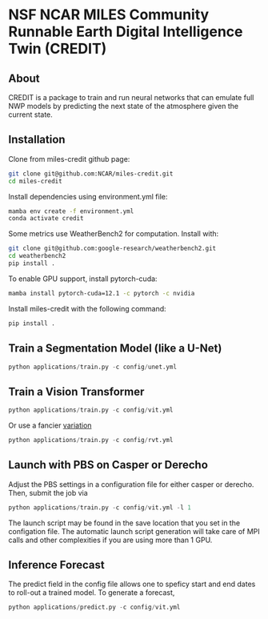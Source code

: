 # NSF NCAR MILES Community Runnable Earth Digital Intelligence Twin (CREDIT)

## About
CREDIT is a package to train and run neural networks
that can emulate full NWP models by predicting
the next state of the atmosphere given the current state.

## Installation
Clone from miles-credit github page:
```bash
git clone git@github.com:NCAR/miles-credit.git
cd miles-credit
```

Install dependencies using environment.yml file:
```bash
mamba env create -f environment.yml
conda activate credit
```

Some metrics use WeatherBench2 for computation. Install with:
```bash
git clone git@github.com:google-research/weatherbench2.git
cd weatherbench2
pip install .
````

To enable GPU support, install pytorch-cuda:
```bash
mamba install pytorch-cuda=12.1 -c pytorch -c nvidia
```

Install miles-credit with the following command:
```bash
pip install .
```

## Train a Segmentation Model (like a U-Net)
```python
python applications/train.py -c config/unet.yml
```
 ## Train a Vision Transformer
```python
python applications/train.py -c config/vit.yml
```

Or use a fancier [variation](https://github.com/lucidrains/vit-pytorch/blob/main/vit_pytorch/rvt.py)

```python
python applications/train.py -c config/rvt.yml
```

## Launch with PBS on Casper or Derecho
 
Adjust the PBS settings in a configuration file for either casper or derecho. Then, submit the job via
```python
python applications/train.py -c config/vit.yml -l 1
```
The launch script may be found in the save location that you set in the configation file. The automatic launch script generation will take care of MPI calls and other complexities if you are using more than 1 GPU.

## Inference Forecast

The predict field in the config file allows one to speficy start and end dates to roll-out a trained model. To generate a forecast,

```python
python applications/predict.py -c config/vit.yml
```
